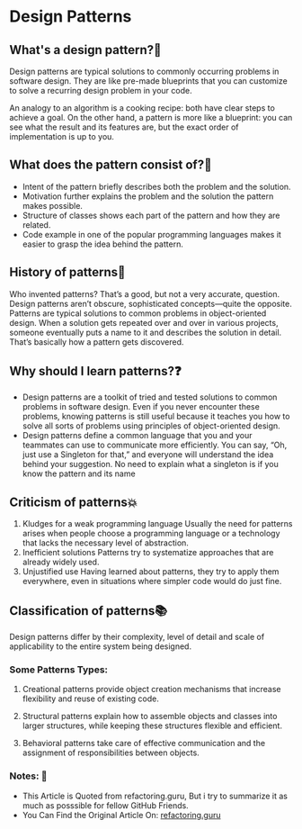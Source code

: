 # Design Patterns

##  What's a design pattern?🎨

Design patterns are typical solutions to commonly occurring problems in software design.
They are like pre-made blueprints that you can customize to solve a recurring design problem in your code.

An analogy to an algorithm is a cooking recipe: both have clear steps to achieve a goal. On the other hand, a pattern is more like a blueprint: 
you can see what the result and its features are, but the exact order of implementation is up to you.

## What does the pattern consist of?🏁
- Intent of the pattern briefly describes both the problem and the solution.
- Motivation further explains the problem and the solution the pattern makes possible.
- Structure of classes shows each part of the pattern and how they are related.
- Code example in one of the popular programming languages makes it easier to grasp the idea behind the pattern.

## History of patterns📜
Who invented patterns? That’s a good, but not a very accurate, question. Design patterns aren’t obscure, sophisticated concepts—quite the opposite. Patterns are typical solutions to common problems in object-oriented design. When a solution gets repeated over and over in various projects, someone eventually puts a name to it and describes the solution in detail. That’s basically how a pattern gets discovered.

## Why should I learn patterns?❓
- Design patterns are a toolkit of tried and tested solutions to common problems in software design. Even if you never encounter these problems, knowing patterns is still useful because it teaches you how to solve all sorts of problems using principles of object-oriented design.
- Design patterns define a common language that you and your teammates can use to communicate more efficiently. You can say, “Oh, just use a Singleton for that,” and everyone will understand the idea behind your suggestion. No need to explain what a singleton is if you know the pattern and its name

## Criticism of patterns💥
1. Kludges for a weak programming language
   Usually the need for patterns arises when people choose a programming language or a technology that lacks the necessary level of abstraction.
2. Inefficient solutions
   Patterns try to systematize approaches that are already widely used.
3. Unjustified use
Having learned about patterns, they try to apply them everywhere, even in situations where simpler code would do just fine.

## Classification of patterns📚
Design patterns differ by their complexity, level of detail and scale of applicability to the entire system being designed. 
### Some Patterns Types:
1. Creational patterns provide object creation mechanisms that increase flexibility and reuse of existing code.

2. Structural patterns explain how to assemble objects and classes into larger structures, while keeping these structures flexible and efficient.

3. Behavioral patterns take care of effective communication and the assignment of responsibilities between objects.

### Notes: 📝
- This Article is Quoted from refactoring.guru, But i try to summarize it as much as posssible for fellow GitHub Friends.
- You Can Find the Original Article On: [refactoring.guru](https://refactoring.guru/design-patterns/what-is-pattern)
